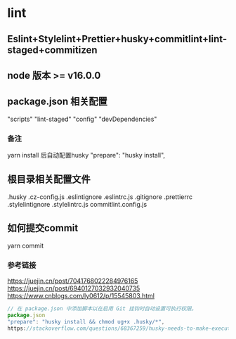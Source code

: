 # lint

## Eslint+Stylelint+Prettier+husky+commitlint+lint-staged+commitizen

## node 版本 >= v16.0.0
## package.json 相关配置
"scripts"
"lint-staged"
"config"
"devDependencies"

### 备注
yarn install 后自动配置husky
"prepare": "husky install",

## 根目录相关配置文件
.husky
.cz-config.js
.eslintignore
.eslintrc.js
.gitignore
.prettierrc
.stylelintignore
.stylelintrc.js
commitlint.config.js


## 如何提交commit
yarn commit

### 参考链接
https://juejin.cn/post/7041768022284976165
https://juejin.cn/post/6940127032932040735
https://www.cnblogs.com/ly0612/p/15545803.html

```js
// 在 package.json 中添加脚本以在启用 Git 挂钩时自动设置可执行权限。
package.json
"prepare": "husky install && chmod ug+x .husky/*",
https://stackoverflow.com/questions/68367259/husky-needs-to-make-executable-for-every-new-branch
```
